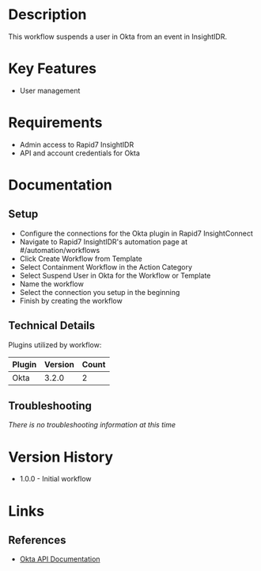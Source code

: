 # Description

This workflow suspends a user in Okta from an event in InsightIDR.

# Key Features

* User management

# Requirements

* Admin access to Rapid7 InsightIDR
* API and account credentials for Okta

# Documentation

## Setup

* Configure the connections for the Okta plugin in Rapid7 InsightConnect
* Navigate to Rapid7 InsightIDR's automation page at #/automation/workflows
* Click Create Workflow from Template
* Select Containment Workflow in the Action Category
* Select Suspend User in Okta for the Workflow or Template
* Name the workflow
* Select the connection you setup in the beginning
* Finish by creating the workflow


## Technical Details

Plugins utilized by workflow:

|Plugin|Version|Count|
|----|----|--------|
|Okta|3.2.0|2|

## Troubleshooting

_There is no troubleshooting information at this time_

# Version History

* 1.0.0 - Initial workflow

# Links

## References

* [Okta API Documentation](https://developer.okta.com/docs/concepts/api-access-management/)